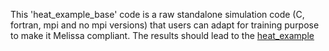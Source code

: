 This 'heat_example_base' code is a raw standalone simulation code (C, fortran, mpi and no mpi versions) that users
can adapt for training purpose to make it Melissa compliant. The results should lead to the [heat_example](#heat-example)